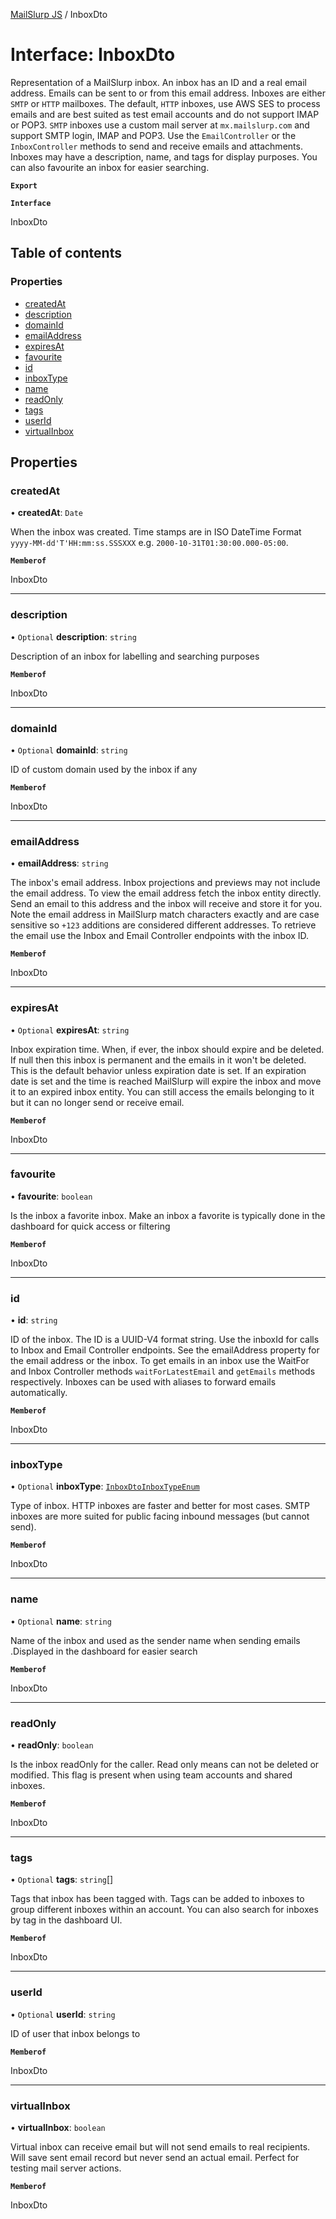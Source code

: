 [MailSlurp JS](../README.md) / InboxDto

# Interface: InboxDto

Representation of a MailSlurp inbox. An inbox has an ID and a real email address. Emails can be sent to or from this email address. Inboxes are either `SMTP` or `HTTP` mailboxes. The default, `HTTP` inboxes, use AWS SES to process emails and are best suited as test email accounts and do not support IMAP or POP3. `SMTP` inboxes use a custom mail server at `mx.mailslurp.com` and support SMTP login, IMAP and POP3. Use the `EmailController` or the `InboxController` methods to send and receive emails and attachments. Inboxes may have a description, name, and tags for display purposes. You can also favourite an inbox for easier searching.

**`Export`**

**`Interface`**

InboxDto

## Table of contents

### Properties

- [createdAt](InboxDto.md#createdat)
- [description](InboxDto.md#description)
- [domainId](InboxDto.md#domainid)
- [emailAddress](InboxDto.md#emailaddress)
- [expiresAt](InboxDto.md#expiresat)
- [favourite](InboxDto.md#favourite)
- [id](InboxDto.md#id)
- [inboxType](InboxDto.md#inboxtype)
- [name](InboxDto.md#name)
- [readOnly](InboxDto.md#readonly)
- [tags](InboxDto.md#tags)
- [userId](InboxDto.md#userid)
- [virtualInbox](InboxDto.md#virtualinbox)

## Properties

### createdAt

• **createdAt**: `Date`

When the inbox was created. Time stamps are in ISO DateTime Format `yyyy-MM-dd'T'HH:mm:ss.SSSXXX` e.g. `2000-10-31T01:30:00.000-05:00`.

**`Memberof`**

InboxDto

___

### description

• `Optional` **description**: `string`

Description of an inbox for labelling and searching purposes

**`Memberof`**

InboxDto

___

### domainId

• `Optional` **domainId**: `string`

ID of custom domain used by the inbox if any

**`Memberof`**

InboxDto

___

### emailAddress

• **emailAddress**: `string`

The inbox's email address. Inbox projections and previews may not include the email address. To view the email address fetch the inbox entity directly. Send an email to this address and the inbox will receive and store it for you. Note the email address in MailSlurp match characters exactly and are case sensitive so `+123` additions are considered different addresses. To retrieve the email use the Inbox and Email Controller endpoints with the inbox ID.

**`Memberof`**

InboxDto

___

### expiresAt

• `Optional` **expiresAt**: `string`

Inbox expiration time. When, if ever, the inbox should expire and be deleted. If null then this inbox is permanent and the emails in it won't be deleted. This is the default behavior unless expiration date is set. If an expiration date is set and the time is reached MailSlurp will expire the inbox and move it to an expired inbox entity. You can still access the emails belonging to it but it can no longer send or receive email.

**`Memberof`**

InboxDto

___

### favourite

• **favourite**: `boolean`

Is the inbox a favorite inbox. Make an inbox a favorite is typically done in the dashboard for quick access or filtering

**`Memberof`**

InboxDto

___

### id

• **id**: `string`

ID of the inbox. The ID is a UUID-V4 format string. Use the inboxId for calls to Inbox and Email Controller endpoints. See the emailAddress property for the email address or the inbox. To get emails in an inbox use the WaitFor and Inbox Controller methods `waitForLatestEmail` and `getEmails` methods respectively. Inboxes can be used with aliases to forward emails automatically.

**`Memberof`**

InboxDto

___

### inboxType

• `Optional` **inboxType**: [`InboxDtoInboxTypeEnum`](../enums/InboxDtoInboxTypeEnum.md)

Type of inbox. HTTP inboxes are faster and better for most cases. SMTP inboxes are more suited for public facing inbound messages (but cannot send).

**`Memberof`**

InboxDto

___

### name

• `Optional` **name**: `string`

Name of the inbox and used as the sender name when sending emails .Displayed in the dashboard for easier search

**`Memberof`**

InboxDto

___

### readOnly

• **readOnly**: `boolean`

Is the inbox readOnly for the caller. Read only means can not be deleted or modified. This flag is present when using team accounts and shared inboxes.

**`Memberof`**

InboxDto

___

### tags

• `Optional` **tags**: `string`[]

Tags that inbox has been tagged with. Tags can be added to inboxes to group different inboxes within an account. You can also search for inboxes by tag in the dashboard UI.

**`Memberof`**

InboxDto

___

### userId

• `Optional` **userId**: `string`

ID of user that inbox belongs to

**`Memberof`**

InboxDto

___

### virtualInbox

• **virtualInbox**: `boolean`

Virtual inbox can receive email but will not send emails to real recipients. Will save sent email record but never send an actual email. Perfect for testing mail server actions.

**`Memberof`**

InboxDto
